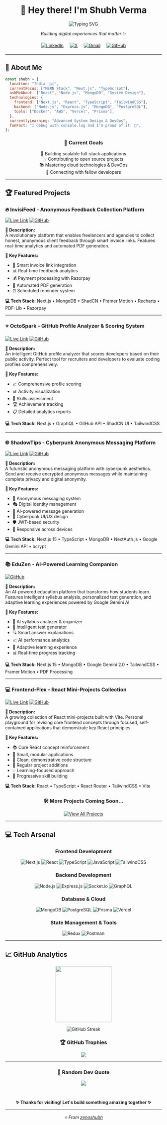 <div align="center">

# 👋 Hey there! I'm **Shubh Verma**

<img src="https://readme-typing-svg.herokuapp.com?font=Fira+Code&weight=500&size=28&duration=3000&pause=1000&color=36BCF7&center=true&vCenter=true&width=600&lines=Full+Stack+Developer;MERN+Stack+Enthusiast;Next.js+Specialist;Open+Source+Contributor" alt="Typing SVG" />


_Building digital experiences that matter_ ✨



<div style="display: flex; justify-content: center; gap: 20px; margin: 20px 0;">
  <a href="https://linkedin.com/in/zenoshubh" target="_blank">
    <img src="https://img.shields.io/badge/LinkedIn-0077B5?style=for-the-badge&logo=linkedin&logoColor=white" alt="LinkedIn" />
  </a>
  <a href="https://x.com/zenoshubh" target="_blank">
    <img src="https://img.shields.io/badge/X-000000?style=for-the-badge&logo=x&logoColor=white" alt="X" />
  </a>
  <a href="mailto:zenoshubh@gmail.com" target="_blank">
    <img src="https://img.shields.io/badge/Gmail-EA4335?style=for-the-badge&logo=gmail&logoColor=white" alt="Gmail" />
  </a>
  <a href="https://github.com/zenoshubh" target="_blank">
    <img src="https://img.shields.io/badge/GitHub-181717?style=for-the-badge&logo=github&logoColor=white" alt="GitHub" />
  </a>
</div>

</div>

---

## 🚀 About Me

```javascript
const shubh = {
  location: "India 🇮🇳",
  currentFocus: ["MERN Stack", "Next.js", "TypeScript"],
  askMeAbout: ["React", "Node.js", "MongoDB", "System Design"],
  technologies: {
    frontend: ["Next.js", "React", "TypeScript", "TailwindCSS"],
    backend: ["Node.js", "Express.js", "MongoDB", "PostgreSQL"],
    tools: ["Docker", "AWS", "Vercel", "Prisma"],
  },
  currentlyLearning: "Advanced System Design & DevOps",
  funFact: "I debug with console.log and I'm proud of it! 🐛",
};
```

<div align="center">

### 🎯 Current Goals

🔭 Building scalable full-stack applications  
💡 Contributing to open source projects  
📚 Mastering cloud technologies & DevOps  
🤝 Connecting with fellow developers

</div>

---

## 🏆 Featured Projects

### 🔥 **InvisiFeed** - Anonymous Feedback Collection Platform

[![Live Link](https://img.shields.io/badge/🌐_Live_Link-4285F4?style=for-the-badge)](https://invisifeed.vercel.app)
[![GitHub](https://img.shields.io/badge/💻_Source_Code-181717?style=for-the-badge&logo=github)](https://github.com/zenoshubh/invisifeed)

**📝 Description:**  
A revolutionary platform that enables freelancers and agencies to collect honest, anonymous client feedback through smart invoice links. Features real-time analytics and automated PDF generation.

**🚀 Key Features:**
- 🔗 Smart invoice link integration
- 📊 Real-time feedback analytics  
- 💰 Payment processing with Razorpay
- 📄 Automated PDF generation
- ⏰ Scheduled reminder system

**💻 Tech Stack:** Next.js • MongoDB • ShadCN • Framer Motion • Recharts • PDF-Lib • Razorpay

---

### ⭐ **OctoSpark** - GitHub Profile Analyzer & Scoring System

[![Live Link](https://img.shields.io/badge/🌐_Live_Link-4285F4?style=for-the-badge)](https://octospark.vercel.app)
[![GitHub](https://img.shields.io/badge/💻_Source_Code-181717?style=for-the-badge&logo=github)](https://github.com/zenoshubh/octospark)

**📝 Description:**  
An intelligent GitHub profile analyzer that scores developers based on their public activity. Perfect tool for recruiters and developers to evaluate coding profiles comprehensively.

**🚀 Key Features:**
- 📈 Comprehensive profile scoring
- 📊 Activity visualization
- 🎯 Skills assessment
- 🏆 Achievement tracking
- 📋 Detailed analytics reports

**💻 Tech Stack:** Next.js • GraphQL • GitHub API • ShadCN UI • TailwindCSS

---

### 🌐 **ShadowTips** - Cyberpunk Anonymous Messaging Platform

[![Live Link](https://img.shields.io/badge/🌐_Live_Link-4285F4?style=for-the-badge)](https://shadowtips.netlify.app)
[![GitHub](https://img.shields.io/badge/💻_Source_Code-181717?style=for-the-badge&logo=github)](https://github.com/zenoshubh/shadowtips)

**📝 Description:**  
A futuristic anonymous messaging platform with cyberpunk aesthetics. Send and receive encrypted anonymous messages while maintaining complete privacy and digital anonymity.

**🚀 Key Features:**
- 🔐 Anonymous messaging system
- 🎭 Digital identity management
- 🤖 AI-powered message generation
- 🎨 Cyberpunk UI/UX design
- 🛡️ JWT-based security
- 📱 Responsive across devices

**💻 Tech Stack:** Next.js 15 • TypeScript • MongoDB • NextAuth.js • Google Gemini API • bcrypt

---

### 📚 **EduZen** - AI-Powered Learning Companion

[![GitHub](https://img.shields.io/badge/💻_Source_Code-181717?style=for-the-badge&logo=github)](https://github.com/zenoshubh/eduzen)

**📝 Description:**  
An AI-powered education platform that transforms how students learn. Features intelligent syllabus analysis, personalized test generation, and adaptive learning experiences powered by Google Gemini AI.

**🚀 Key Features:**
- 🤖 AI syllabus analyzer & organizer
- 🎯 Intelligent test generator
- 🔍 Smart answer explanations
- 📈 AI performance analytics
- 🎨 Adaptive learning experience
- 📊 Real-time progress tracking

**💻 Tech Stack:** Next.js 15 • MongoDB • Google Gemini 2.0 • TailwindCSS • Framer Motion • PDF Processing

---

### 💻 **Frontend-Flex** - React Mini-Projects Collection

[![Live Link](https://img.shields.io/badge/🌐_Live_Link-4285F4?style=for-the-badge)](https://frontendflex.netlify.app)
[![GitHub](https://img.shields.io/badge/💻_Source_Code-181717?style=for-the-badge&logo=github)](https://github.com/shubh-v21/frontend-flex)

**📝 Description:**  
A growing collection of React mini-projects built with Vite. Personal playground for revising core frontend concepts through focused, self-contained applications that demonstrate key React principles.

**🚀 Key Features:**
- 📚 Core React concept reinforcement
- 🧩 Small, modular applications
- 🎯 Clean, demonstrative code structure
- 🔄 Regular project additions
- 💡 Learning-focused approach
- 📌 Progressive skill building

**💻 Tech Stack:** React • TypeScript • React Router • TailwindCSS • Vite

<div align="center">

### 🛠️ More Projects Coming Soon...

[![View All Projects](https://img.shields.io/badge/📂_View_All_Projects-000000?style=for-the-badge&logo=github&logoColor=white)](https://github.com/shubh-v21?tab=repositories)

</div>

---

## 💻 Tech Arsenal

<div align="center">

### Frontend Development

![Next.js](https://img.shields.io/badge/Next.js-000000?style=for-the-badge&logo=next.js&logoColor=white)
![React](https://img.shields.io/badge/React-61DAFB?style=for-the-badge&logo=react&logoColor=black)
![TypeScript](https://img.shields.io/badge/TypeScript-3178C6?style=for-the-badge&logo=typescript&logoColor=white)
![JavaScript](https://img.shields.io/badge/JavaScript-F7DF1E?style=for-the-badge&logo=javascript&logoColor=black)
![TailwindCSS](https://img.shields.io/badge/Tailwind_CSS-38B2AC?style=for-the-badge&logo=tailwind-css&logoColor=white)

### Backend Development

![Node.js](https://img.shields.io/badge/Node.js-339933?style=for-the-badge&logo=node.js&logoColor=white)
![Express.js](https://img.shields.io/badge/Express.js-000000?style=for-the-badge&logo=express&logoColor=white)
![Socket.io](https://img.shields.io/badge/Socket.io-010101?style=for-the-badge&logo=socket.io&logoColor=white)
![GraphQL](https://img.shields.io/badge/GraphQL-E10098?style=for-the-badge&logo=graphql&logoColor=white)

### Database & Cloud

![MongoDB](https://img.shields.io/badge/MongoDB-47A248?style=for-the-badge&logo=mongodb&logoColor=white)
![PostgreSQL](https://img.shields.io/badge/PostgreSQL-336791?style=for-the-badge&logo=postgresql&logoColor=white)
![Prisma](https://img.shields.io/badge/Prisma-2D3748?style=for-the-badge&logo=prisma&logoColor=white)
![Vercel](https://img.shields.io/badge/Vercel-000000?style=for-the-badge&logo=vercel&logoColor=white)

### State Management & Tools

![Redux](https://img.shields.io/badge/Redux-764ABC?style=for-the-badge&logo=redux&logoColor=white)
![Postman](https://img.shields.io/badge/Postman-FF6C37?style=for-the-badge&logo=postman&logoColor=white)

</div>

---

## 📈 GitHub Analytics

<div align="center">

<img height="180em" src="https://github-readme-stats.vercel.app/api/top-langs/?username=zenoshubh&theme=tokyonight&hide_border=true&layout=compact&count_private=true" />

<br/>

![GitHub Streak](https://github-readme-streak-stats.herokuapp.com/?user=zenoshubh&theme=tokyonight&hide_border=true)

### 🏆 GitHub Trophies

![](https://github-profile-trophy.vercel.app/?username=zenoshubh&theme=tokyonight&no-frame=true&no-bg=true&margin-w=4)

</div>

---

<div align="center">

### 💭 Random Dev Quote

![](https://quotes-github-readme.vercel.app/api?type=horizontal&theme=tokyonight)

<br/>

**✨ Thanks for visiting! Let's build something amazing together ✨**

</div>

---

<div align="center">
<i>⭐️ From <a href="https://github.com/zenoshubh">zenoshubh</a></i>
</div>
